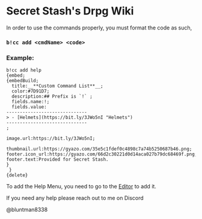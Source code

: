 # Secret Stash's Drpg Wiki

In order to use the commands properly, you must format the code as such,
### `b!cc add <cmdName> <code>`

### __**Example**__:
```
b!cc add help 
{embed;
{embedBuild;
  title:__**Custom Command List**__;
  color:#7D91D7;
  description:## Prefix is `!` ;
  fields.name:!;
  fields.value:
------------------------------
> - [Helmets](https://bit.ly/3JWo5nI "Helmets")
------------------------------
;

image.url:https://bit.ly/3JWo5nI;

thumbnail.url:https://gyazo.com/35e5c1fdef0c4898c7a74b5250687b46.png;
footer.icon_url:https://gyazo.com/66d2c30221d0d14aca027b79dc68469f.png;
footer.text:Provided for Secret Stash.
}
 }
{delete}
```


To add the Help Menu, you need to go to the [Editor](https://blargbot.xyz/bbtag/editor "Blargbot IDE") to add it.

If you need any help please reach out to me on Discord 

@bluntman8338